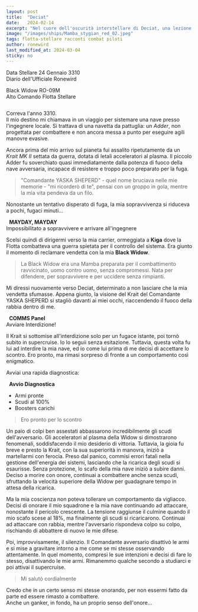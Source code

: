 ```yaml
---
layout: post
title:  "Deciat"
date:   2024-02-14
excerpt: "Nel cuore dell'oscurità interstellare di Deciat, una lezione epica: mai sottovalutare un nemico. Ronewird ci racconta un'epica battaglia, dove l'onore sorge anche tra i ganker"
image: "/images/ships/Mamba_stygian_red_02.jpeg"
tags: flotta-stellare racconti combat piloti
author: ronewird
last_modified_at: 2024-03-04
sticky: no
---
```

<div class="box alt">
<p>Data Stellare 24 Gennaio 3310<br>
Diario dell'Ufficiale Ronewird</p>

<p>Black Widow RO-09M<br>
Alto Comando Flotta Stellare</p>
</div>
<span class="image fit"><img src="/images/Elite-Division-png.png" alt=""></span>

Correva l'anno 3310.<br>
Il mio destino mi chiamava in un viaggio per sistemare una nave presso l'ingegnere locale. Si trattava di una navetta da pattuglia: un <i>Adder</i>, non progettata per combattere e non ancora messa a punto per eseguire agili manovre evasive.<br>

Ancora prima del mio arrivo sul pianeta fui assalito ripetutamente da un <i>Krait MK II</i> settata da guerra, dotata di letali acceleratori al plasma. Il piccolo Adder fu soverchiato quasi immediatamente dalla potenza di fuoco della nave avversaria, incapace di resistere e troppo poco preparato per la fuga.<br>

> "Comandante YASKA SHEPERD" - quel nome bruciava nelle mie memorie - "mi ricorderò di te", pensai con un groppo in gola, mentre la mia vita pendeva da un filo.

Nonostante un tentativo disperato di fuga, la mia sopravvivenza si riduceva a pochi, fugaci minuti...

<div class="box">
<i class="fa fa-exclamation-triangle" aria-hidden="true" style="color: #f07b05;"></i>&nbsp;&nbsp;<b>MAYDAY, MAYDAY</b><br>
Impossibilitato a sopravvivere e arrivare all'ingegnere&nbsp;<i class="fa fa-spinner fa-pulse" aria-hidden="true" style="color: #f07b05;"></i><br>
</div>

Scelsi quindi di dirigermi verso la mia carrier, ormeggiata a <b>Kiga</b> dove la Flotta combatteva una guerra spietata per il controllo del sistema. Era giunto il momento di reclamare vendetta con la mia <b>Black Widow</b>.

> La Black Widow era una Mamba preparata per il combattimento ravvicinato, uomo contro uomo, senza compromessi. Nata per difendere, per sopravvivere e per uccidere senza rimpianti.

Mi diressi nuovamente verso Deciat, determinato a non lasciare che la mia vendetta sfumasse. Appena giunto, la visione del Krait del Comandante YASKA SHEPERD si stagliò davanti ai miei occhi, riaccendendo il fuoco della rabbia dentro di me.

<div class="box">
<i class="fa fa-exclamation-triangle" aria-hidden="true" style="color: #f07b05;"></i>&nbsp;&nbsp;<b>COMMS Panel</b><br>
Avviare Interdizione!&nbsp;<i class="fa fa-spinner fa-pulse" aria-hidden="true" style="color: #f07b05;"></i><br>
</div>

Il Krait si sottomise all'interdizione solo per un fugace istante, poi tornò subito in supercruise. Io lo seguii senza esitazione. Tuttavia, questa volta fu lui ad interdire la mia nave, ed io come lui prima di me decisi di accettare lo scontro. Ero pronto, ma rimasi sorpreso di fronte a un comportamento così enigmatico.

Avviai una rapida diagnostica:

<div class="box">
<i class="fa fa-exclamation-triangle" aria-hidden="true" style="color: #f07b05;"></i>&nbsp;&nbsp;<b>Avvio Diagnostica</b>&nbsp;<i class="fa fa-spinner fa-spin fa-fw" aria-hidden="true" style="color: #f07b05;"></i><br>
<ul><li>Armi pronte</li>
<li>Scudi al 100%</li>
<li>Boosters carichi</li></ul>
</div>

> Ero pronto per lo scontro

Un paio di colpi ben assestati abbassarono incredibilmente gli scudi dell'avversario. Gli acceleratori al plasma della Widow si dimostrarono fenomenali, soddisfacendo il mio desiderio di vittoria. Tuttavia, la gioia fu breve e presto la Krait, con la sua superiorità in manovra, iniziò a martellarmi con ferocia. Preso dal panico, commisi errori fatali nella gestione dell'energia dei sistemi, lasciando che la ricarica degli scudi si esaurisse. Senza protezione, lo scafo della mia nave iniziò a subire danni. Deciso a morire con onore, continuai a combattere anche senza scudi, sfruttando la velocità superiore della Widow per guadagnare tempo in attesa della ricarica.

Ma la mia coscienza non poteva tollerare un comportamento da vigliacco. Decisi di onorare il mio squadrone e la mia nave continuando ad attaccare, nonostante il pericolo crescente. La tensione raggiunse il culmine quando il mio scafo scese al 18%, ma finalmente gli scudi si ricaricarono. Continuai ad attaccare con rabbia, mentre l'avversario rispondeva colpo su colpo, rischiando di abbattere di nuovo le mie difese.

Poi, improvvisamente, il silenzio. Il Comandante avversario disattivò le armi e si mise a gravitare intorno a me come se mi stesse osservando attentamente. In quel momento, compresi le sue intenzioni e decisi di fare lo stesso, disattivando le mie armi. Rimanemmo qualche secondo a studiarci e poi attivai il supercruise. 

> Mi salutò cordialmente 

Credo che in un certo senso mi stesse onorando, per non essermi fatto da parte ed essere rimasto a combattere.<br>
Anche un ganker, in fondo, ha un proprio senso dell'onore...
